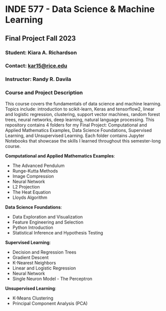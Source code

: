 # INDE 577 - Data Science & Machine Learning 

## Final Project Fall 2023

### Student: Kiara A. Richardson

### Contact: kar15@rice.edu

### Instructor: Randy R. Davila

### Course and Project Description

This course covers the fundamentals of data science and machine learning. Topics include: introduction to scikit-learn, Keras and tensorflow2, linear and logistic regression, clustering, support vector machines, random forest trees, neural networks, deep learning, natural language processing. This repository contains 4 folders for my Final Project: Computational and Applied Mathematics Examples, Data Science Foundations, Supervised Learning, and Unsupervised Learning. Each folder contains Jupyter Notebooks that showcase the skills I learned throughout this semester-long course.   

**Computational and Applied Mathematics Examples**:
 * The Advanced Pendulum
 * Runge-Kutta Methods
 * Image Compression
 * Neural Network
 * L2 Projection
 * The Heat Equation
 * Lloyds Algorithm
 
**Data Science Foundations**:
 * Data Exploration and Visualization
 * Feature Engineering and Selection
 * Python Introduction
 * Statistical Inference and Hypothesis Testing

**Supervised Learning**:
 * Decision and Regression Trees
 * Gradient Descent
 * K-Nearest Neighbors
 * Linear and Logistic Regression
 * Neural Network
 * Single Neuron Model - The Perceptron

**Unsupervised Learning**:
 * K-Means Clustering
 * Principal Component Analysis (PCA)
